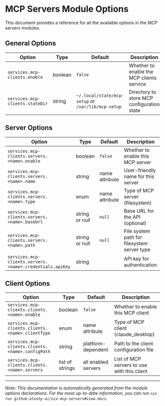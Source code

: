 # MCP Servers Module Options

This document provides a reference for all the available options in the MCP servers modules.

## General Options

| Option | Type | Default | Description |
|--------|------|---------|-------------|
| `services.mcp-clients.enable` | boolean | `false` | Whether to enable the MCP clients service |
| `services.mcp-clients.stateDir` | string | `~/.local/state/mcp-setup` or `/var/lib/mcp-setup` | Directory to store MCP configuration state |

## Server Options

| Option | Type | Default | Description |
|--------|------|---------|-------------|
| `services.mcp-clients.servers.<name>.enable` | boolean | `false` | Whether to enable this MCP server |
| `services.mcp-clients.servers.<name>.name` | string | name attribute | User-friendly name for this server |
| `services.mcp-clients.servers.<name>.type` | enum | name attribute | Type of MCP server (filesystem) |
| `services.mcp-clients.servers.<name>.baseUrl` | string or null | `null` | Base URL for the API (optional) |
| `services.mcp-clients.servers.<name>.path` | string or null | `null` | File system path for filesystem server type |
| `services.mcp-clients.servers.<name>.credentials.apiKey` | string | | API key for authentication |

## Client Options

| Option | Type | Default | Description |
|--------|------|---------|-------------|
| `services.mcp-clients.clients.<name>.enable` | boolean | `false` | Whether to enable this MCP client |
| `services.mcp-clients.clients.<name>.clientType` | enum | name attribute | Type of MCP client (claude_desktop) |
| `services.mcp-clients.clients.<name>.configPath` | string | platform-dependent | Path to the client configuration file |
| `services.mcp-clients.clients.<name>.servers` | list of strings | all enabled servers | List of MCP servers to use with this client |

---

*Note: This documentation is automatically generated from the module options declarations. For the most up-to-date information, you can run `nix run github:aloshy-ai/nix-mcp-servers#view-docs`.*
